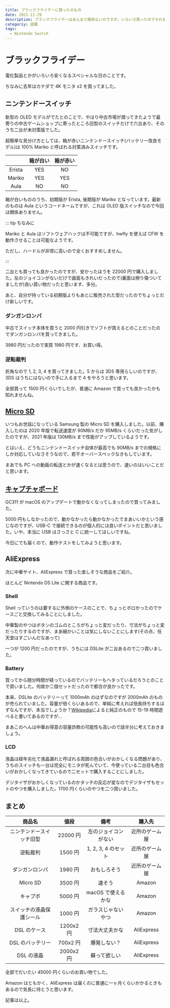 ```yaml
---
title: ブラックフライデーに買ったのもの
date: 2021-11-29
description: ブラックフライデーはあんまり関係ないのですが、いろいろ買ったのでそれを紹介します
categoriy: 話題
tags:
  - Nintendo Switch
---
```


# ブラックフライデー

電化製品とかがいろいろ安くなるスペシャルな日のことです。

ちなみに去年はカナダで 4K モニタ x2 を買ってました。

## ニンテンドースイッチ

新型の OLED モデルがでたとのことで、やはり中古市場が潤ってきたようで最寄りの中古ゲームショップに寄ったところ旧型のスイッチだけで六台あり、そのうち二台が未対策版でした。

超簡単な見分け方としては、箱が赤いニンテンドースイッチ(バッテリー改良モデル)は 100% Mariko と呼ばれる対策済みスイッチです。

|        | 箱が白い | 箱が赤い |
| :----: | :------: | :------: |
| Erista |   YES    |    NO    |
| Mariko |   YES    |   YES    |
|  Aula  |    NO    |    NO    |

箱が白いもののうち、初期版が Erista, 後期版が Mariko となっています。最新のものは Aula というコードネームですが、これは OLED 版スイッチなので今回は関係ありません。

::: tip ちなみに

Mariko と Aula はソフトウェアハックは不可能ですが、hwfly を使えば CFW を動作させることは可能なようです。

ただし、ハードルが非常に高いので全くおすすめしません。

:::

二台とも買っても良かったのですが、安かったほうを 22000 円で購入しました。左のジョイコンがないだけで画面もきれいだったので(裏面は擦り傷ついてましたが)良い買い物だったと思います、多分。

あと、自分が持っている初期版よりもあとに販売された型だったのでちょっとだけ新しいです。

### ダンガンロンパ

中古でスイッチ本体を買うと 2000 円引きでソフトが買えるとのことだったのでダンガンロンパを買ってきました。

3980 円だったので実質 1980 円です、お買い得。

### 逆転裁判

折角なので 1, 2, 3, 4 を買ってきました。5 からは 3DS 専用らしいのですが、3DS はうちにはないので手に入るまで 4 をやろうと思います。

全部買って 1500 円くらいでしたが、普通に Amazon で買っても良かったかも知れませんね。

## [Micro SD](https://www.amazon.co.jp/dp/B09DKRN488)

いつもお世話になっている Samsung 製の Micro SD を購入しました。以前、購入したのは 2020 年版で転送速度が 90MB/s だか 95MB/s くらいだった気がしたのですが、2021 年版は 130MB/s まで性能がアップしているようです。

とはいえ、どうもニンテンドースイッチ自体が最高でも 90MB/s までの規格にしか対応していなさそうなので、若干オーバースペックなきもしています。

まあでも PC への動画の転送とかが速くなるとは思うので、速いのはいいことだと思います。

## [キャプチャボード](https://www.amazon.co.jp/gp/product/B091F7PJ7T)

GC311 が macOS のアップデートで動かなくなってしまったので買ってみました。

5000 円もしなかったので、動かなかったら動かなかったでまあいいかという感じなのですが、USB-C で接続できるのが個人的には良いポイントだと思いました。いや、本当に USB はさっさと C に統一してほしいですね。

今日にでも届くので、動作テストをしてみようと思います。

## AliExpress

次に中華サイト、AliExpress で買った楽しそうな商品をご紹介。

ほとんど Nintendo DS Lite に関する商品です。

### Shell

Shell っていうのは要するに外側のケースのことで、ちょっとボロかったのでケースごと交換してみることにしました。

中華製のやつはボタンのゴムのところがちょっと変だったり、寸法がちょっと変だったりするのですが、まあ細かいことは気にしないことにします(その点、任天堂はすごいんだなあって)

一つが 1200 円だったのですが、うちには DSLite が二台あるので二つ買いました。

### Battery

買ってから随分時間が経っているのでバッテリーもヘタっているだろうとのことで買いました。何故か二個セットだったので都合が良かったです。

本来、DSLite のバッテリーって 1000mAh のはずなのですが 2000mAh のものが売られていました。容量が倍くらいあるので、単純に考えれば倍長持ちするはずなんですが、本当でしょうか？[Wikipedia](https://en.wikipedia.org/wiki/Nintendo_DS_Lite)によると純正のもので 15-19 時間遊べると書いてあるのですが...

まあこのへんは中華お得意の容量詐欺の可能性も高いので話半分に考えておきましょう。

### LCD

液晶は経年劣化で液晶漏れと呼ばれる周囲の色合いがおかしくなる問題があり、うちのスイッチも一台は完全にモニタが死んでいて、今使っている二台目も色合いがおかしくなってきているので二セットで購入することにしました。

デジタイザがおかしくなっているのかタッチの反応が変なのでデジタイザもセットのやつを購入しました。1700 円くらいのやつを二つ買いました。

## まとめ

|          商品名          |   値段    |         備考         |     購入先     |
| :----------------------: | :-------: | :------------------: | :------------: |
| ニンテンドースイッチ旧型 | 22000 円  | 左のジョイコンがない | 近所のゲーム屋 |
|         逆転裁判         |  1500 円  | 1, 2, 3, 4 のセット  | 近所のゲーム屋 |
|      ダンガンロンパ      |  1980 円  |     おもしろそう     | 近所のゲーム屋 |
|         Micro SD         |  3500 円  |        速そう        |     Amazon     |
|         キャプボ         |  5000 円  |  macOS で使えるかな  |     Amazon     |
| スイッチの液晶保護シール |  1000 円  |  ガラスじゃないやつ  |     Amazon     |
|       DSL のケース       | 1200x2 円 |    寸法大丈夫かな    |   AliExpress   |
|     DSL のバッテリー     | 700x2 円  |     爆発しない？     |   AliExpress   |
|        DSL の液晶        | 2000x2 円 |     蘇って欲しい     |   AliExpress   |

全部でだいたい 45000 円くらいのお買い物でした。

Amazon はともかく、AliExpress は届くのに普通に一ヶ月くらいかかるときもあるので気長に待とうと思います。

記事は以上。
